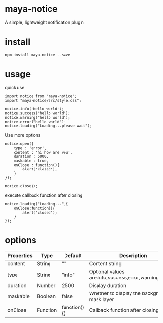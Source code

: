 # maya-notice
A simple, lightweight notification plugin

# install

```
npm install maya-notice --save
```

# usage

quick use

```
import notice from "maya-notice";
import "maya-notice/src/style.css";

notice.info("hello world");
notice.success("hello world");
notice.warning("hello world");
notice.error("hello world");
notice.loading("Loading...please wait");
```

Use more options

```
notice.open({
    type : 'error',
    content : 'hi how are you',
    duration : 5000,
    maskable : true,
    onClose : function(){
        alert('closed');
    }
});
```

```
notice.close();
```

execute callback function after closing

```
notice.loading("Loading...",{
    onClose:function(){
        alert('closed');
    }
});
```

# options

<table>
    <thead>
        <tr>
            <th>Properties</th>
            <th>Type</th>
            <th>Default</th>
            <th>Description</th>
        </tr>
    </thead>
    <tbody>
        <tr>
            <td>content</td>
            <td>String</td>
            <td>""</td>
            <td>Content string</td>
        </tr>
        <tr>
            <td>type</td>
            <td>String</td>
            <td>"info"</td>
            <td>Optional values are:info,success,error,warning,loading</td>
        </tr>
        <tr>
            <td>duration</td>
            <td>Number</td>
            <td>2500</td>
            <td>Display duration</td>
        </tr>
        <tr>
            <td>maskable</td>
            <td>Boolean</td>
            <td>false</td>
            <td>Whether to display the background mask layer</td>
        </tr>
        <tr>
            <td>onClose</td>
            <td>Function</td>
            <td>
            function(){}
            </td>
            <td>Callback function after closing</td>
        </tr>
    </tbody>
</table>
